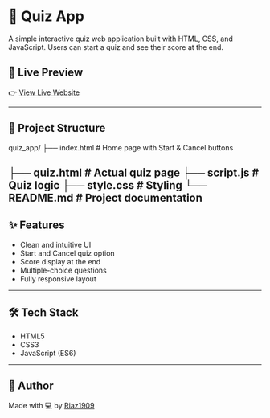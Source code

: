 # 🧠 Quiz App

A simple interactive quiz web application built with HTML, CSS, and JavaScript. Users can start a quiz and see their score at the end.

## 🚀 Live Preview

👉 [View Live Website](http://127.0.0.1:5500/quiz.html)  


---

## 📁 Project Structure
quiz_app/
├── index.html # Home page with Start & Cancel buttons

├── quiz.html # Actual quiz page
├── script.js # Quiz logic
├── style.css # Styling
└── README.md # Project documentation
---

## ✨ Features

- Clean and intuitive UI
- Start and Cancel quiz option
- Score display at the end
- Multiple-choice questions
- Fully responsive layout

---

## 🛠️ Tech Stack

- HTML5
- CSS3
- JavaScript (ES6)


---

## 🙌 Author

Made with 💻 by [Riaz1909](https://github.com/Riaz1909)
